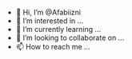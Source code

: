 - 👋 Hi, I’m @Afabiizni
- 👀 I’m interested in ...
- 🌱 I’m currently learning ...
- 💞️ I’m looking to collaborate on ...
- 📫 How to reach me ...

<!---
Afabiizni/Afabiizni is a ✨ special ✨ repository because its `README.md` (this file) appears on your GitHub profile.
You can click the Preview link to take a look at your changes.
--->
